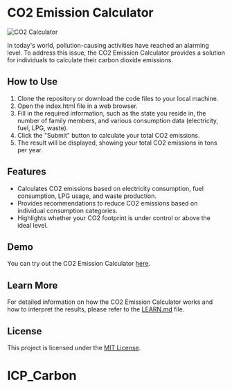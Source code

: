 # CO2 Emission Calculator

![CO2 Calculator](https://github.com/AdamMashaka/ICP_Carbon/edit/main/README.md/co2.png?raw=true)

In today's world, pollution-causing activities have reached an alarming level. To address this issue, the CO2 Emission Calculator provides a solution for individuals to calculate their carbon dioxide emissions.

## How to Use

1. Clone the repository or download the code files to your local machine.
2. Open the index.html file in a web browser.
3. Fill in the required information, such as the state you reside in, the number of family members, and various consumption data (electricity, fuel, LPG, waste).
4. Click the "Submit" button to calculate your total CO2 emissions.
5. The result will be displayed, showing your total CO2 emissions in tons per year.

## Features

- Calculates CO2 emissions based on electricity consumption, fuel consumption, LPG usage, and waste production.
- Provides recommendations to reduce CO2 emissions based on individual consumption categories.
- Highlights whether your CO2 footprint is under control or above the ideal level.

## Demo

You can try out the CO2 Emission Calculator [here](https://absterjr.github.io/CO2-Emission-Calculator/).

## Learn More

For detailed information on how the CO2 Emission Calculator works and how to interpret the results, please refer to the [LEARN.md](LEARN.md) file.

## License

This project is licensed under the [MIT License](LICENSE).
# ICP_Carbon
